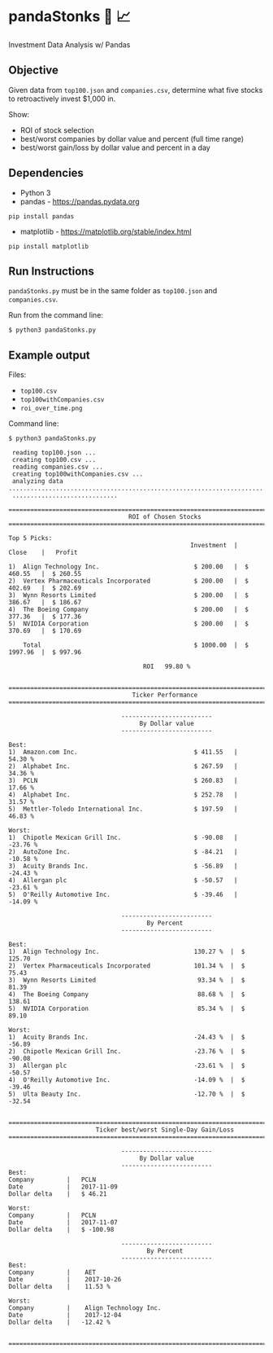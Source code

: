 # pandaStonks :panda_face: :chart_with_upwards_trend: 
Investment Data Analysis w/ Pandas

## Objective
Given data from `top100.json` and `companies.csv`, determine what five stocks to retroactively invest $1,000 in.

Show:
- ROI of stock selection
- best/worst companies by dollar value and percent (full time range)
- best/worst gain/loss by dollar value and percent in a day

## Dependencies
- Python 3
- pandas - https://pandas.pydata.org
```
pip install pandas
```
- matplotlib - https://matplotlib.org/stable/index.html
```
pip install matplotlib
```

## Run Instructions
`pandaStonks.py` must be in the same folder as `top100.json` and `companies.csv`.

Run from the command line:
```
$ python3 pandaStonks.py
```

## Example output
Files:
- `top100.csv`
- `top100withCompanies.csv`
- `roi_over_time.png`

Command line:
```
$ python3 pandaStonks.py

 reading top100.json ...
 creating top100.csv ...
 reading companies.csv ...
 creating top100withCompanies.csv ...
 analyzing data .......................................................................
 .............................

=======================================================================================
                                 ROI of Chosen Stocks
=======================================================================================

Top 5 Picks:
                                                  Investment  |    Close    |   Profit

1)  Align Technology Inc.                          $ 200.00   |  $ 460.55   |  $ 260.55
2)  Vertex Pharmaceuticals Incorporated            $ 200.00   |  $ 402.69   |  $ 202.69
3)  Wynn Resorts Limited                           $ 200.00   |  $ 386.67   |  $ 186.67
4)  The Boeing Company                             $ 200.00   |  $ 377.36   |  $ 177.36
5)  NVIDIA Corporation                             $ 200.00   |  $ 370.69   |  $ 170.69

    Total                                          $ 1000.00  |  $ 1997.96  |  $ 997.96

                                     ROI   99.80 %


=======================================================================================
                                  Ticker Performance
=======================================================================================

                               -------------------------
                                    By Dollar value
                               -------------------------

Best:
1)  Amazon.com Inc.                                $ 411.55   |   54.30 %
2)  Alphabet Inc.                                  $ 267.59   |   34.36 %
3)  PCLN                                           $ 260.83   |   17.66 %
4)  Alphabet Inc.                                  $ 252.78   |   31.57 %
5)  Mettler-Toledo International Inc.              $ 197.59   |   46.83 %

Worst:
1)  Chipotle Mexican Grill Inc.                    $ -90.08   |  -23.76 %
2)  AutoZone Inc.                                  $ -84.21   |  -10.58 %
3)  Acuity Brands Inc.                             $ -56.89   |  -24.43 %
4)  Allergan plc                                   $ -50.57   |  -23.61 %
5)  O'Reilly Automotive Inc.                       $ -39.46   |  -14.09 %

                               -------------------------
                                      By Percent
                               -------------------------

Best:
1)  Align Technology Inc.                          130.27 %  |  $ 125.70
2)  Vertex Pharmaceuticals Incorporated            101.34 %  |  $ 75.43
3)  Wynn Resorts Limited                            93.34 %  |  $ 81.39
4)  The Boeing Company                              88.68 %  |  $ 138.61
5)  NVIDIA Corporation                              85.34 %  |  $ 89.10

Worst:
1)  Acuity Brands Inc.                             -24.43 %  |  $ -56.89
2)  Chipotle Mexican Grill Inc.                    -23.76 %  |  $ -90.08
3)  Allergan plc                                   -23.61 %  |  $ -50.57
4)  O'Reilly Automotive Inc.                       -14.09 %  |  $ -39.46
5)  Ulta Beauty Inc.                               -12.70 %  |  $ -32.54


=======================================================================================
                        Ticker best/worst Single-Day Gain/Loss
=======================================================================================

                               -------------------------
                                    By Dollar value
                               -------------------------
Best:
Company         |   PCLN
Date            |   2017-11-09
Dollar delta    |   $ 46.21

Worst:
Company         |   PCLN
Date            |   2017-11-07
Dollar delta    |   $ -100.98

                               -------------------------
                                      By Percent
                               -------------------------
Best:
Company         |    AET
Date            |    2017-10-26
Dollar delta    |    11.53 %

Worst:
Company         |    Align Technology Inc.
Date            |    2017-12-04
Dollar delta    |   -12.42 %


=======================================================================================
```
